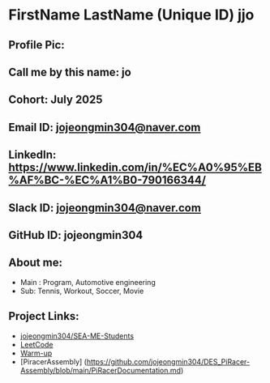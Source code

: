 # FirstName LastName (Unique ID) jjo	
## Profile Pic: 		
## Call me by this name: jo
## Cohort: July 2025
## Email ID: jojeongmin304@naver.com	
## LinkedIn: https://www.linkedin.com/in/%EC%A0%95%EB%AF%BC-%EC%A1%B0-790166344/
## Slack ID: jojeongmin304@naver.com
## GitHub ID: jojeongmin304
## About me: 
- Main : Program, Automotive engineering
- Sub: Tennis, Workout, Soccer, Movie	
## Project Links:
- [jojeongmin304/SEA-ME-Students](https://github.com/jojeongmin304/SEA-ME-Students)
- [LeetCode](https://github.com/jojeongmin304/LeetCode)
- [Warm-up](https://github.com/jojeongmin304/SEA-ME_warmup)
- [PiracerAssembly] (https://github.com/jojeongmin304/DES_PiRacer-Assembly/blob/main/PiRacerDocumentation.md)